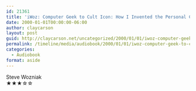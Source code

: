 ```yaml
---
id: 21361
title: 'iWoz: Computer Geek to Cult Icon: How I Invented the Personal Computer, Co-Founded Apple, and Had Fun Doing It'
date: 2000-01-01T00:00:00-06:00
author: claycarson
layout: post
guid: http://claycarson.net/uncategorized/2000/01/01/iwoz-computer-geek-to-cult-icon-how-i-invented-the-personal-computer-co-founded-apple-and-had-fun-doing-it/
permalink: /timeline/media/audiobook/2000/01/01/iwoz-computer-geek-to-cult-icon-how-i-invented-the-personal-computer-co-founded-apple-and-had-fun-doing-it/
categories:
  - Audiobook
format: aside
---
```

<div class="media-details"></div>

<div class="media-creator">Steve Wozniak</div>

<div class="media-rating">★★★☆☆</div>